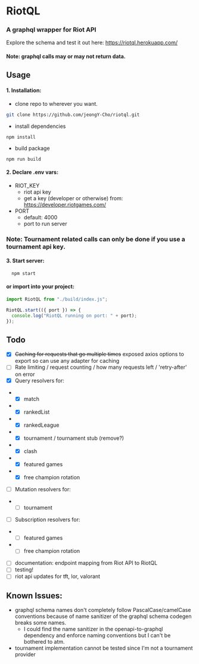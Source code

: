 # RiotQL

### A graphql wrapper for Riot API

Explore the schema and test it out here: https://riotql.herokuapp.com/

#### Note: graphql calls may or may not return data.

## Usage

#### 1. Installation:

- clone repo to wherever you want.

```bash
git clone https://github.com/jeongY-Cho/riotql.git
```

- install dependencies

```
npm install
```

- build package

```
npm run build
```

#### 2. Declare .env vars:

- RIOT_KEY
  - riot api key
  - get a key (developer or otherwise) from: https://developer.riotgames.com/
- PORT
  - default: 4000
  - port to run server

### Note: Tournament related calls can only be done if you use a tournament api key.

#### 3. Start server:

```
  npm start
```

#### or import into your project:

```typescript
import RiotQL from "./build/index.js";

RiotQL.start(({ port }) => {
  console.log("RiotQL running on port: " + port);
});
```

## Todo

- [x] ~~Caching for requests that go multiple times~~ exposed axios options to export so can use any adapter for caching
- [ ] Rate limiting / request counting / how many requests left / 'retry-after' on error
- [x] Query resolvers for:
- - [x] match
- - [x] rankedList
- - [x] rankedLeague
- - [x] tournament / tournament stub (remove?)
- - [x] clash
- - [x] featured games
- - [x] free champion rotation
- [ ] Mutation resolvers for:
- - [ ] tournament
- [ ] Subscription resolvers for:
- - [ ] featured games
- - [ ] free champion rotation
- [ ] documentation: endpoint mapping from Riot API to RiotQL
- [ ] testing!
- [ ] riot api updates for tft, lor, valorant

## Known Issues:

- graphql schema names don't completely follow PascalCase/camelCase conventions because of name sanitizer of the graphql schema codegen breaks some names.
  - I could find the name sanitizer in the openapi-to-graphql dependency and enforce naming conventions but I can't be bothered to atm.
- tournament implementation cannot be tested since I'm not a tournament provider
